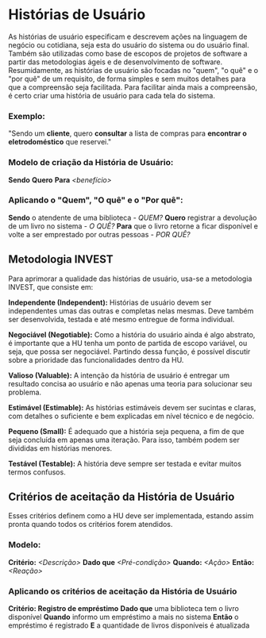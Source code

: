# Histórias de Usuário
As histórias de usuário especificam e descrevem ações na linguagem de negócio ou cotidiana, seja esta do usuário do sistema ou do usuário final. Também são utilizadas como base de escopos de projetos de software a partir das metodologias ágeis e de desenvolvimento de software. Resumidamente, as histórias de usuário são focadas no "quem", "o quê" e o "por quê" de um requisito, de forma simples e sem muitos detalhes para que a compreensão seja facilitada. Para facilitar ainda mais a compreensão, é certo criar uma história de usuário para cada tela do sistema.

### Exemplo:

"Sendo um **cliente**, quero **consultar** a lista de compras para **encontrar o eletrodoméstico** que reservei."

### Modelo de criação da História de Usuário:

**Sendo** *<persona>*
**Quero** *<funcionalidade>*
**Para** *<benefício>*

### Aplicando o "Quem", "O quê" e o "Por quê":

**Sendo** o atendente de uma biblioteca - *QUEM?*
**Quero** registrar a devolução de um livro no sistema - *O QUÊ?*
**Para** que o livro retorne a ficar disponível e volte a ser emprestado por outras pessoas - *POR QUÊ?*

## Metodologia INVEST

Para aprimorar a qualidade das histórias de usuário, usa-se a metodologia INVEST, que consiste em:

**Independente (Independent):** 
Histórias de usuário devem ser independentes umas das outras e completas nelas mesmas. Deve também ser desenvolvida, testada e até mesmo entregue de forma individual.

**Negociável (Negotiable):**
Como a história do usuário ainda é algo abstrato, é importante que a HU tenha um ponto de partida de escopo variável, ou seja, que possa ser negociável. Partindo dessa função, é possível discutir sobre a prioridade das funcionalidades dentro da HU.

**Valioso (Valuable):** 
A intenção da história de usuário é entregar um resultado concisa ao usuário e não apenas uma teoria para solucionar seu problema.

**Estimável (Estimable):** 
As histórias estimáveis devem ser sucintas e claras, com detalhes o suficiente e bem explicadas em nível técnico e de negócio. 

**Pequeno (Small):** 
É adequado que a história seja pequena, a fim de que seja concluída em apenas uma iteração. Para isso, também podem ser divididas em histórias menores.

**Testável (Testable):** 
A história deve sempre ser testada e evitar muitos termos confusos.

## Critérios de aceitação da História de Usuário
Esses critérios definem como a HU deve ser implementada, estando assim pronta quando todos os critérios forem atendidos.

### Modelo:
**Critério:** *<Descrição>*
**Dado que** *<Pré-condição>*
**Quando:** *<Ação>*
**Então:** *<Reação>*

### Aplicando os critérios de aceitação da História de Usuário

**Critério: Registro de empréstimo**
**Dado que** uma biblioteca tem o livro disponível
**Quando** informo um empréstimo a mais no sistema
**Então** o empréstimo é registrado
**E** a quantidade de livros disponíveis é atualizada